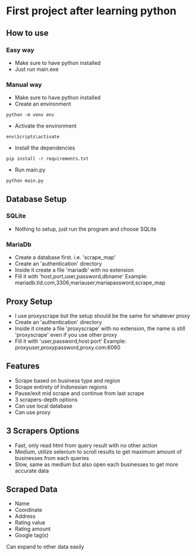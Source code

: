 # First project after learning python

## How to use
### Easy way
- Make sure to have python installed
- Just run main.exe

### Manual way
- Make sure to have python installed
- Create an environment
```
python -m venv env
```
- Activate the environment
```
env\Scripts\activate
```
- Install the dependencies
```
pip install -r requirements.txt
```
- Run main.py
```
python main.py
```

## Database Setup
### SQLite
- Nothing to setup, just run the program and choose SQLite

### MariaDb
- Create a database first. i.e. 'scrape_map'
- Create an 'authentication' directory
- Inside it create a file 'mariadb' with no extension
- Fill it with 'host,port,user,password,dbname'
Example: mariadb.tld.com,3306,mariauser,mariapassword,scrape_map

## Proxy Setup
- I use proxyscrape but the setup should be the same for whatever proxy
- Create an 'authentication' directory
- Inside it create a file 'proxyscrape' with no extension, the name is still 'proxyscrape' even if you use other proxy
- Fill it with 'user,password,host:port'
Example: proxyuser,proxypassword,proxy.com:6060

## Features
- Scrape based on business type and region
- Scrape entirety of Indonesian regions
- Pause/exit mid scrape and continue from last scrape
- 3 scrapers-depth options
- Can use local database
- Can use proxy

## 3 Scrapers Options
- Fast, only read html from query result with no other action
- Medium, utilize selenium to scroll results to get maximum  amount of businesses from each queries
- Slow, same as medium but also open each businesses to get more accurate data

## Scraped Data
- Name
- Coordinate
- Address
- Rating value
- Rating amount
- Google tag(s)

Can expand to other data easily
